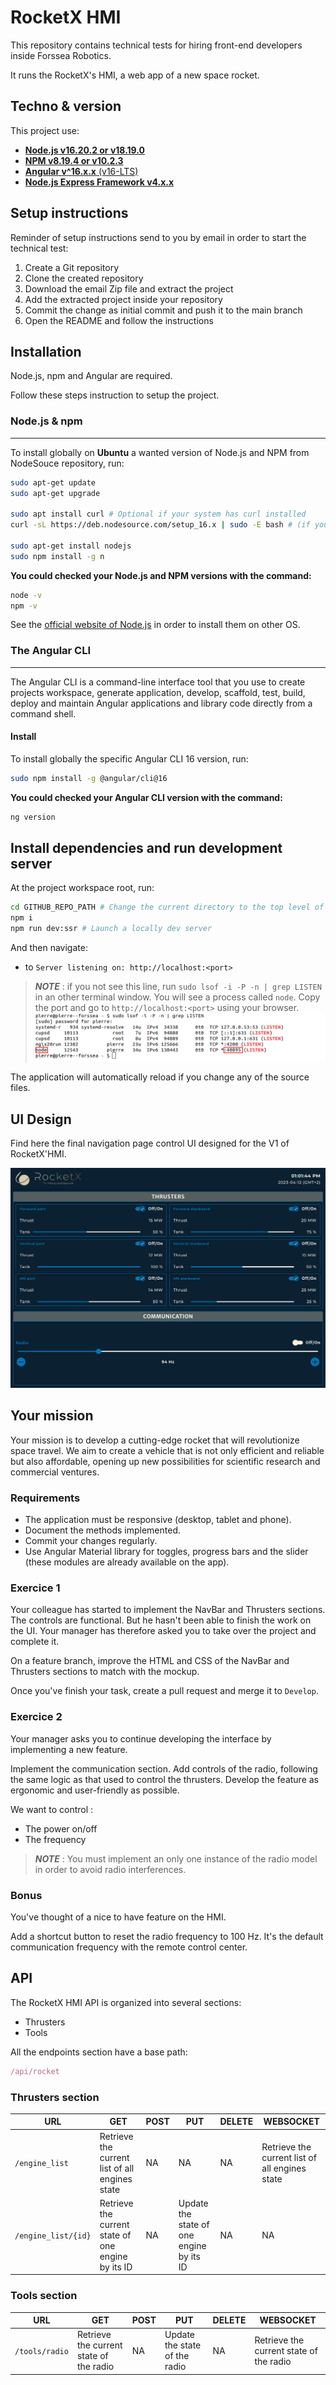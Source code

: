 # RocketX HMI

This repository contains technical tests for hiring front-end developers inside Forssea Robotics.

It runs the RocketX's HMI, a web app of a new space rocket.

## Techno & version

This project use:

- [**Node.js v16.20.2 or v18.19.0**](https://nodejs.org/en/about/previous-releases)
- [**NPM v8.19.4 or v10.2.3**](https://nodejs.org/en/about/previous-releases)
- [**Angular v^16.x.x** (v16-LTS)](https://angular.io/guide/releases#actively-supported-versions)
- [**Node.js Express Framework v4.x.x**](https://expressjs.com/en/4x/api.html)

## Setup instructions

Reminder of setup instructions send to you by email in order to start the technical test:

1. Create a Git repository
2. Clone the created repository
3. Download the email Zip file and extract the project
4. Add the extracted project inside your repository
5. Commit the change as initial commit and push it to the main branch
6. Open the README and follow the instructions

## Installation

Node.js, npm and Angular are required.

Follow these steps instruction to setup the project.

### Node.js & npm

---

To install globally on **Ubuntu** a wanted version of Node.js and NPM from NodeSouce repository, run:

```bash
sudo apt-get update
sudo apt-get upgrade

sudo apt install curl # Optional if your system has curl installed
curl -sL https://deb.nodesource.com/setup_16.x | sudo -E bash # (if you want to install another version, you can replace 16.x with your wanted version. Example: 18.x)

sudo apt-get install nodejs
sudo npm install -g n
```

**You could checked your Node.js and NPM versions with the command:**

```bash
node -v
npm -v
```

See the [official website of Node.js](https://nodejs.org/en/download/) in order to install them on other OS.

### The Angular CLI

---

The Angular CLI is a command-line interface tool that you use to create projects workspace, generate application, develop, scaffold, test, build, deploy and maintain Angular applications and library code directly from a command shell.

#### **Install**

To install globally the specific Angular CLI 16 version, run:

```bash
sudo npm install -g @angular/cli@16
```

**You could checked your Angular CLI version with the command:**

```bash
ng version
```

## Install dependencies and run development server

At the project workspace root, run:

```bash
cd GITHUB_REPO_PATH # Change the current directory to the top level of the GitHub repo
npm i
npm run dev:ssr # Launch a locally dev server
```

And then navigate:

- to `Server listening on: http://localhost:<port>`

> **_NOTE_** : if you not see this line, run `sudo lsof -i -P -n | grep LISTEN` in an other terminal window. You will see a process called `node`. Copy the port and go to `http://localhost:<port>` using your browser.
![Angular_dev_server_port.png](./src/assets/Angular_dev_server_port.png)

The application will automatically reload if you change any of the source files.

## UI Design

Find here the final navigation page control UI designed for the V1 of RocketX'HMI.

![RocketX-v1_Navigation-page.png](./src/assets/RocketX-v1_Navigation-page.png)

## Your mission

Your mission is to develop a cutting-edge rocket that will revolutionize space travel. We aim to create a vehicle that is not only efficient and reliable but also affordable, opening up new possibilities for scientific research and commercial ventures.

### Requirements

- The application must be responsive (desktop, tablet and phone).
- Document the methods implemented.
- Commit your changes regularly.
- Use Angular Material library for toggles, progress bars and the slider (these modules are already available on the app).

### Exercice 1

Your colleague has started to implement the NavBar and Thrusters sections. The controls are functional. But he hasn't been able to finish the work on the UI. Your manager has therefore asked you to take over the project and complete it.

On a feature branch, improve the HTML and CSS of the NavBar and Thrusters sections to match with the mockup.

Once you've finish your task, create a pull request and merge it to `Develop`.

### Exercice 2

Your manager asks you to continue developing the interface by implementing a new feature.

Implement the communication section. Add controls of the radio, following the same logic as that used to control the thrusters. Develop the feature as ergonomic and user-friendly as possible.

We want to control :

- The power on/off
- The frequency

> **_NOTE_** : You must implement an only one instance of the radio model in order to avoid radio interferences.

### Bonus

You've thought of a nice to have feature on the HMI.

Add a shortcut button to reset the radio frequency to 100 Hz. It's the default communication frequency with the remote control center.

## API

The RocketX HMI API is organized into several sections:

- Thrusters
- Tools

All the endpoints section have a base path:

```Javascript
/api/rocket
```

### Thrusters section

| URL                           | GET | POST | PUT | DELETE | WEBSOCKET |
|-------------------------------|-----|------|-----|--------| --------- |
| `/engine_list`                | Retrieve the current list of all engines state | NA | NA | NA | Retrieve the current list of all engines state |
| `/engine_list/{id}`           | Retrieve the current state of one engine by its ID | NA | Update the state of one engine by its ID | NA | NA |

### Tools section

| URL                           | GET | POST | PUT | DELETE | WEBSOCKET |
|-------------------------------|-----|------|-----|--------| --------- |
| `/tools/radio`                | Retrieve the current state of the radio | NA | Update the state of the radio  | NA | Retrieve the current state of the radio |
